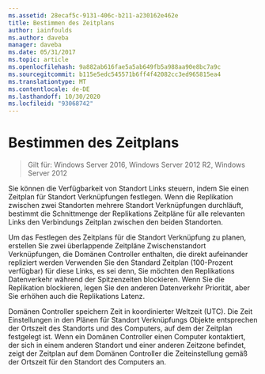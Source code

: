 ```yaml
---
ms.assetid: 28ecaf5c-9131-406c-b211-a230162e462e
title: Bestimmen des Zeitplans
author: iainfoulds
ms.author: daveba
manager: daveba
ms.date: 05/31/2017
ms.topic: article
ms.openlocfilehash: 9a882ab616fae5a5ab649fb5a988aa90e8bc7a9c
ms.sourcegitcommit: b115e5edc545571b6ff4f42082cc3ed965815ea4
ms.translationtype: MT
ms.contentlocale: de-DE
ms.lasthandoff: 10/30/2020
ms.locfileid: "93068742"
---
```

# <a name="determining-the-schedule"></a>Bestimmen des Zeitplans

>Gilt für: Windows Server 2016, Windows Server 2012 R2, Windows Server 2012

Sie können die Verfügbarkeit von Standort Links steuern, indem Sie einen Zeitplan für Standort Verknüpfungen festlegen. Wenn die Replikation zwischen zwei Standorten mehrere Standort Verknüpfungen durchläuft, bestimmt die Schnittmenge der Replikations Zeitpläne für alle relevanten Links den Verbindungs Zeitplan zwischen den beiden Standorten.

Um das Festlegen des Zeitplans für die Standort Verknüpfung zu planen, erstellen Sie zwei überlappende Zeitpläne Zwischenstandort Verknüpfungen, die Domänen Controller enthalten, die direkt aufeinander repliziert werden Verwenden Sie den Standard Zeitplan (100-Prozent verfügbar) für diese Links, es sei denn, Sie möchten den Replikations Datenverkehr während der Spitzenzeiten blockieren. Wenn Sie die Replikation blockieren, legen Sie den anderen Datenverkehr Priorität, aber Sie erhöhen auch die Replikations Latenz.

Domänen Controller speichern Zeit in koordinierter Weltzeit (UTC). Die Zeit Einstellungen in den Plänen für Standort Verknüpfungs Objekte entsprechen der Ortszeit des Standorts und des Computers, auf dem der Zeitplan festgelegt ist. Wenn ein Domänen Controller einen Computer kontaktiert, der sich in einem anderen Standort und einer anderen Zeitzone befindet, zeigt der Zeitplan auf dem Domänen Controller die Zeiteinstellung gemäß der Ortszeit für den Standort des Computers an.



